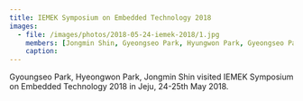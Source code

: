 ```yaml
---
title: IEMEK Symposium on Embedded Technology 2018
images:
  - file: /images/photos/2018-05-24-iemek-2018/1.jpg
    members: [Jongmin Shin, Gyeongseo Park, Hyungwon Park, Gyeongseo Park]
    caption:
---
```


Gyoungseo Park, Hyeongwon Park, Jongmin Shin visited IEMEK Symposium on Embedded Technology 2018 in Jeju, 24-25th May 2018.